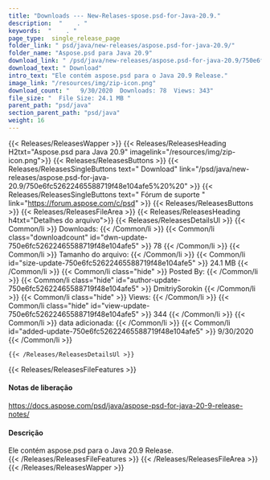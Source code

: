 ```yaml
---
title: "Downloads --- New-Relases-spose.psd-for-Java-20.9." 
description:  "    . " 
keywords:  "    . " 
page_type:  single_release_page
folder_link: " psd/java/new-releases/aspose.psd-for-java-20.9/"
folder_name: "Aspose.psd para Java 20.9"
download_link: " /psd/java/new-releases/aspose.psd-for-java-20.9/750e6fc52622465588719f48e104afe5"
download_text: " Download"
intro_text: "Ele contém aspose.psd para o Java 20.9 Release."
image_link: "/resources/img/zip-icon.png"
download_count: "   9/30/2020  Downloads: 78  Views: 343"
file_size: "  File Size: 24.1 MB "
parent_path: "psd/java"
section_parent_path: "psd/java"
weight: 16
---
```


{{< Releases/ReleasesWapper >}}
  {{< Releases/ReleasesHeading H2txt="Aspose.psd para Java 20.9" imagelink="/resources/img/zip-icon.png">}}
  {{< Releases/ReleasesButtons >}}
    {{< Releases/ReleasesSingleButtons text=" Download" link="/psd/java/new-releases/aspose.psd-for-java-20.9/750e6fc52622465588719f48e104afe5%20%20" >}}
    {{< Releases/ReleasesSingleButtons text=" Fórum de suporte " link="https://forum.aspose.com/c/psd" >}}
  {{< Releases/ReleasesButtons >}}
  {{< Releases/ReleasesFileArea >}}
    {{< Releases/ReleasesHeading h4txt="Detalhes do arquivo">}}
    {{< Releases/ReleasesDetailsUl >}}
            {{< Common/li  >}} Downloads: {{< /Common/li >}} 
      {{< Common/li class="downloadcount" id="dwn-update-750e6fc52622465588719f48e104afe5" >}} 78 {{< /Common/li >}} 
      {{< Common/li  >}} Tamanho do arquivo: {{< /Common/li >}} 
      {{< Common/li id="size-update-750e6fc52622465588719f48e104afe5" >}} 24.1 MB {{< /Common/li >}} 
      {{< Common/li  class="hide" >}} Posted By: {{< /Common/li >}} 
      {{< Common/li class="hide" id="author-update-750e6fc52622465588719f48e104afe5" >}} DmitriySorokin {{< /Common/li >}} 
      {{< Common/li class="hide"  >}} Views: {{< /Common/li >}} 
      {{< Common/li class="hide" id="view-update-750e6fc52622465588719f48e104afe5" >}} 344 {{< /Common/li >}} 
      {{< Common/li  >}} data adicionada: {{< /Common/li >}} 
      {{< Common/li id="added-update-750e6fc52622465588719f48e104afe5" >}} 9/30/2020 {{< /Common/li >}} 

    {{< /Releases/ReleasesDetailsUl >}}

  {{< Releases/ReleasesFileFeatures >}}
      <h4>Notas de liberação</h4><div><a href="https://docs.aspose.com/psd/java/aspose-psd-for-java-20-9-release-notes/">https://docs.aspose.com/psd/java/aspose-psd-for-java-20-9-release-notes/</a></div><h4>Descrição</h4><div class="HTMLDescription">Ele contém aspose.psd para o Java 20.9 Release.</div>
  {{< /Releases/ReleasesFileFeatures >}}
 {{< /Releases/ReleasesFileArea >}}
{{< /Releases/ReleasesWapper >}}


